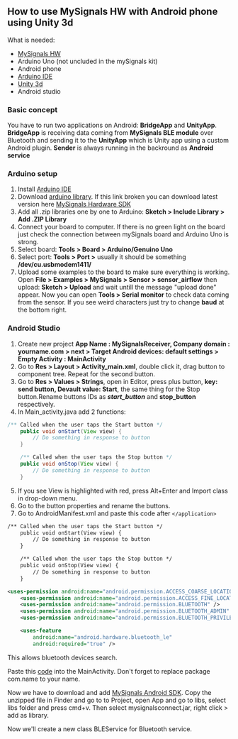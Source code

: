 ## How to use MySignals HW with Android phone using Unity 3d

What is needed:

* [MySignals HW](https://www.cooking-hacks.com/mysignals-hw-ehealth-medical-biometric-arduino-complete-kit-ble)
* Arduino Uno (not uncluded in the mySignals kit)
* Android phone
* [Arduino IDE](https://www.arduino.cc/en/Main/Software)
* [Unity 3d]()
* Android studio

### Basic concept

You have to run two applications on Android:  **BridgeApp** and **UnityApp**. **BridgeApp** is receiving data coming from **MySignals BLE module** over Bluetooth and sending it to the **UnityApp** which is Unity app using a custom Android plugin. **Sender** is always running in the backround as **Android service**

### Arduino setup
1. Install [Arduino IDE](https://www.arduino.cc/en/Main/Software)
2. Download [arduino library](http://www.cooking-hacks.com/media/cooking/images/documentation/mysignals_hardware/MySignals_HW_SDK_V2.0.0.zip). If this link broken you can download latest version here [MySignals Hardware SDK](https://www.cooking-hacks.com/mysignals-hw-ehealth-medical-biometric-iot-platform-arduino-tutorial/#step5)
3. Add all .zip libraries one by one to Arduino: **Sketch > Include Library > Add .ZIP Library**
5. Connect your board to computer. If there is no green light on the board just check the connection between mySignals board and Arduino Uno is strong.
6. Select board: **Tools > Board > Arduino/Genuino Uno**
7. Select port: **Tools > Port >** usually it should be something **/dev/cu.usbmodem1411/**
8. Upload some examples to the board to make sure everything is working. Open **File > Examples > MySignals > Sensor > sensor_airflow** then upload: **Sketch > Upload** and wait untill the message "upload done" appear. Now you can open **Tools > Serial monitor** to check data coming from the sensor. If you see weird characters just try to change **baud** at the bottom right.

### Android Studio
1. Create new project **App Name : MySignalsReceiver, Company domain : yourname.com > next > Target Android devices: default settings > Empty Activity : MainActivity**
2. Go to **Res > Layout > Activity_main.xml**, double click it, drag button to component tree. Repeat for the second button.
3. Go to **Res > Values > Strings**, open in Editor, press plus button, **key: send button, Devault value: Start**, the same thing for the Stop button.Rename buttons IDs as ***start_button*** and **stop_button** respectively.
4. In Main_activity.java add 2 functions: 

``` Java
/** Called when the user taps the Start button */
    public void onStart(View view) {
        // Do something in response to button
    }

    /** Called when the user taps the Stop button */
    public void onStop(View view) {
        // Do something in response to button
    }
```

5. If you see View is highlighted with red, press Alt+Enter and Import class in drop-down menu.
6. Go to the button properties and rename the buttons.
7. Go to AndroidManifest.xml and paste this code after `</application>`

```xml
/** Called when the user taps the Start button */
    public void onStart(View view) {
        // Do something in response to button
    }

    /** Called when the user taps the Stop button */
    public void onStop(View view) {
        // Do something in response to button
    }

<uses-permission android:name="android.permission.ACCESS_COARSE_LOCATION"/>
    <uses-permission android:name="android.permission.ACCESS_FINE_LOCATION"/>
    <uses-permission android:name="android.permission.BLUETOOTH" />
    <uses-permission android:name="android.permission.BLUETOOTH_ADMIN" />
    <uses-permission android:name="android.permission.BLUETOOTH_PRIVILEGED" />

    <uses-feature
        android:name="android.hardware.bluetooth_le"
        android:required="true" />
```

This allows bluetooth devices search. 

Paste this [code](link) into the MainActivity. Don't forget to replace package com.name to your name. 

Now we have to download and add [MySignals Android SDK](http://downloads.libelium.com/mysignals/mysignals_android/MySignalsConnectKit.jar.zip). Copy the unzipped file in Finder and go to to Project, open App and go to libs, select libs folder and press cmd+v. Then select mysignalsconnect.jar, right click > add as library. 

Now we'll create a new class BLEService for Bluetooth service. 


      
